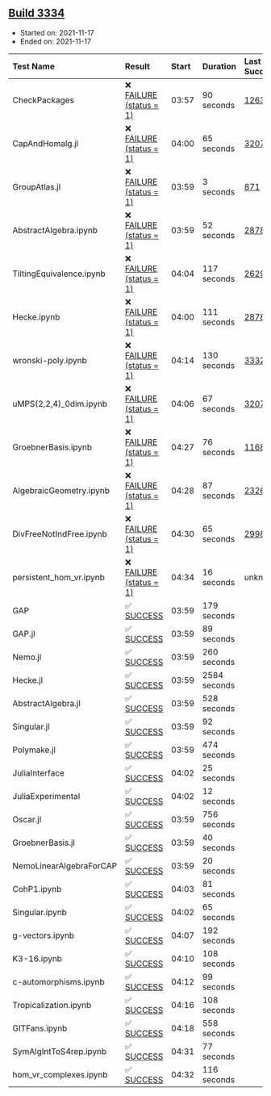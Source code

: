 ## [Build 3334](https://oscarci.mathematik.uni-kl.de/job/oscar-stable/3334/)

* Started on: 2021-11-17
* Ended on: 2021-11-17

| Test Name    | Result | Start | Duration | Last Success | First Failure |
|:-------------|:-------|:------|:---------|:-------------|:--------------|
| CheckPackages | ❌ [FAILURE (status = 1)](https://oscarci.mathematik.uni-kl.de/job/oscar-stable/3334/artifact/logs/build-3334/CheckPackages.log) | 03:57 | 90 seconds | [1263](https://oscarci.mathematik.uni-kl.de/job/oscar-stable/1263/) | [1264](https://oscarci.mathematik.uni-kl.de/job/oscar-stable/1264/) |
| CapAndHomalg.jl | ❌ [FAILURE (status = 1)](https://oscarci.mathematik.uni-kl.de/job/oscar-stable/3334/artifact/logs/build-3334/CapAndHomalg.jl.log) | 04:00 | 65 seconds | [3207](https://oscarci.mathematik.uni-kl.de/job/oscar-stable/3207/) | [3208](https://oscarci.mathematik.uni-kl.de/job/oscar-stable/3208/) |
| GroupAtlas.jl | ❌ [FAILURE (status = 1)](https://oscarci.mathematik.uni-kl.de/job/oscar-stable/3334/artifact/logs/build-3334/GroupAtlas.jl.log) | 03:59 | 3 seconds | [871](https://oscarci.mathematik.uni-kl.de/job/oscar-stable/871/) | [872](https://oscarci.mathematik.uni-kl.de/job/oscar-stable/872/) |
| AbstractAlgebra.ipynb | ❌ [FAILURE (status = 1)](https://oscarci.mathematik.uni-kl.de/job/oscar-stable/3334/artifact/logs/build-3334/AbstractAlgebra.ipynb.log) | 03:59 | 52 seconds | [2878](https://oscarci.mathematik.uni-kl.de/job/oscar-stable/2878/) | [2879](https://oscarci.mathematik.uni-kl.de/job/oscar-stable/2879/) |
| TiltingEquivalence.ipynb | ❌ [FAILURE (status = 1)](https://oscarci.mathematik.uni-kl.de/job/oscar-stable/3334/artifact/logs/build-3334/TiltingEquivalence.ipynb.log) | 04:04 | 117 seconds | [2629](https://oscarci.mathematik.uni-kl.de/job/oscar-stable/2629/) | [2630](https://oscarci.mathematik.uni-kl.de/job/oscar-stable/2630/) |
| Hecke.ipynb | ❌ [FAILURE (status = 1)](https://oscarci.mathematik.uni-kl.de/job/oscar-stable/3334/artifact/logs/build-3334/Hecke.ipynb.log) | 04:00 | 111 seconds | [2878](https://oscarci.mathematik.uni-kl.de/job/oscar-stable/2878/) | [2879](https://oscarci.mathematik.uni-kl.de/job/oscar-stable/2879/) |
| wronski-poly.ipynb | ❌ [FAILURE (status = 1)](https://oscarci.mathematik.uni-kl.de/job/oscar-stable/3334/artifact/logs/build-3334/wronski-poly.ipynb.log) | 04:14 | 130 seconds | [3332](https://oscarci.mathematik.uni-kl.de/job/oscar-stable/3332/) | [3333](https://oscarci.mathematik.uni-kl.de/job/oscar-stable/3333/) |
| uMPS(2,2,4)_0dim.ipynb | ❌ [FAILURE (status = 1)](https://oscarci.mathematik.uni-kl.de/job/oscar-stable/3334/artifact/logs/build-3334/uMPS-2-2-4-_0dim.ipynb.log) | 04:06 | 67 seconds | [3207](https://oscarci.mathematik.uni-kl.de/job/oscar-stable/3207/) | [3208](https://oscarci.mathematik.uni-kl.de/job/oscar-stable/3208/) |
| GroebnerBasis.ipynb | ❌ [FAILURE (status = 1)](https://oscarci.mathematik.uni-kl.de/job/oscar-stable/3334/artifact/logs/build-3334/GroebnerBasis.ipynb.log) | 04:27 | 76 seconds | [1168](https://oscarci.mathematik.uni-kl.de/job/oscar-stable/1168/) | [1169](https://oscarci.mathematik.uni-kl.de/job/oscar-stable/1169/) |
| AlgebraicGeometry.ipynb | ❌ [FAILURE (status = 1)](https://oscarci.mathematik.uni-kl.de/job/oscar-stable/3334/artifact/logs/build-3334/AlgebraicGeometry.ipynb.log) | 04:28 | 87 seconds | [2326](https://oscarci.mathematik.uni-kl.de/job/oscar-stable/2326/) | [2327](https://oscarci.mathematik.uni-kl.de/job/oscar-stable/2327/) |
| DivFreeNotIndFree.ipynb | ❌ [FAILURE (status = 1)](https://oscarci.mathematik.uni-kl.de/job/oscar-stable/3334/artifact/logs/build-3334/DivFreeNotIndFree.ipynb.log) | 04:30 | 65 seconds | [2998](https://oscarci.mathematik.uni-kl.de/job/oscar-stable/2998/) | [2999](https://oscarci.mathematik.uni-kl.de/job/oscar-stable/2999/) |
| persistent_hom_vr.ipynb | ❌ [FAILURE (status = 1)](https://oscarci.mathematik.uni-kl.de/job/oscar-stable/3334/artifact/logs/build-3334/persistent_hom_vr.ipynb.log) | 04:34 | 16 seconds | unknown | unknown |
| GAP | ✅ [SUCCESS](https://oscarci.mathematik.uni-kl.de/job/oscar-stable/3334/artifact/logs/build-3334/GAP.log) | 03:59 | 179 seconds |  |  |
| GAP.jl | ✅ [SUCCESS](https://oscarci.mathematik.uni-kl.de/job/oscar-stable/3334/artifact/logs/build-3334/GAP.jl.log) | 03:59 | 89 seconds |  |  |
| Nemo.jl | ✅ [SUCCESS](https://oscarci.mathematik.uni-kl.de/job/oscar-stable/3334/artifact/logs/build-3334/Nemo.jl.log) | 03:59 | 260 seconds |  |  |
| Hecke.jl | ✅ [SUCCESS](https://oscarci.mathematik.uni-kl.de/job/oscar-stable/3334/artifact/logs/build-3334/Hecke.jl.log) | 03:59 | 2584 seconds |  |  |
| AbstractAlgebra.jl | ✅ [SUCCESS](https://oscarci.mathematik.uni-kl.de/job/oscar-stable/3334/artifact/logs/build-3334/AbstractAlgebra.jl.log) | 03:59 | 528 seconds |  |  |
| Singular.jl | ✅ [SUCCESS](https://oscarci.mathematik.uni-kl.de/job/oscar-stable/3334/artifact/logs/build-3334/Singular.jl.log) | 03:59 | 92 seconds |  |  |
| Polymake.jl | ✅ [SUCCESS](https://oscarci.mathematik.uni-kl.de/job/oscar-stable/3334/artifact/logs/build-3334/Polymake.jl.log) | 03:59 | 474 seconds |  |  |
| JuliaInterface | ✅ [SUCCESS](https://oscarci.mathematik.uni-kl.de/job/oscar-stable/3334/artifact/logs/build-3334/JuliaInterface.log) | 04:02 | 25 seconds |  |  |
| JuliaExperimental | ✅ [SUCCESS](https://oscarci.mathematik.uni-kl.de/job/oscar-stable/3334/artifact/logs/build-3334/JuliaExperimental.log) | 04:02 | 12 seconds |  |  |
| Oscar.jl | ✅ [SUCCESS](https://oscarci.mathematik.uni-kl.de/job/oscar-stable/3334/artifact/logs/build-3334/Oscar.jl.log) | 03:59 | 756 seconds |  |  |
| GroebnerBasis.jl | ✅ [SUCCESS](https://oscarci.mathematik.uni-kl.de/job/oscar-stable/3334/artifact/logs/build-3334/GroebnerBasis.jl.log) | 03:59 | 40 seconds |  |  |
| NemoLinearAlgebraForCAP | ✅ [SUCCESS](https://oscarci.mathematik.uni-kl.de/job/oscar-stable/3334/artifact/logs/build-3334/NemoLinearAlgebraForCAP.log) | 03:59 | 20 seconds |  |  |
| CohP1.ipynb | ✅ [SUCCESS](https://oscarci.mathematik.uni-kl.de/job/oscar-stable/3334/artifact/logs/build-3334/CohP1.ipynb.log) | 04:03 | 81 seconds |  |  |
| Singular.ipynb | ✅ [SUCCESS](https://oscarci.mathematik.uni-kl.de/job/oscar-stable/3334/artifact/logs/build-3334/Singular.ipynb.log) | 04:02 | 65 seconds |  |  |
| g-vectors.ipynb | ✅ [SUCCESS](https://oscarci.mathematik.uni-kl.de/job/oscar-stable/3334/artifact/logs/build-3334/g-vectors.ipynb.log) | 04:07 | 192 seconds |  |  |
| K3-16.ipynb | ✅ [SUCCESS](https://oscarci.mathematik.uni-kl.de/job/oscar-stable/3334/artifact/logs/build-3334/K3-16.ipynb.log) | 04:10 | 108 seconds |  |  |
| c-automorphisms.ipynb | ✅ [SUCCESS](https://oscarci.mathematik.uni-kl.de/job/oscar-stable/3334/artifact/logs/build-3334/c-automorphisms.ipynb.log) | 04:12 | 99 seconds |  |  |
| Tropicalization.ipynb | ✅ [SUCCESS](https://oscarci.mathematik.uni-kl.de/job/oscar-stable/3334/artifact/logs/build-3334/Tropicalization.ipynb.log) | 04:16 | 108 seconds |  |  |
| GITFans.ipynb | ✅ [SUCCESS](https://oscarci.mathematik.uni-kl.de/job/oscar-stable/3334/artifact/logs/build-3334/GITFans.ipynb.log) | 04:18 | 558 seconds |  |  |
| SymAlgIntToS4rep.ipynb | ✅ [SUCCESS](https://oscarci.mathematik.uni-kl.de/job/oscar-stable/3334/artifact/logs/build-3334/SymAlgIntToS4rep.ipynb.log) | 04:31 | 77 seconds |  |  |
| hom_vr_complexes.ipynb | ✅ [SUCCESS](https://oscarci.mathematik.uni-kl.de/job/oscar-stable/3334/artifact/logs/build-3334/hom_vr_complexes.ipynb.log) | 04:32 | 116 seconds |  |  |
